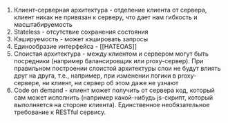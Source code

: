 1. Клиент-серверная архитектура - отделение клиента от сервера, клиент никак не привязан к серверу, что дает нам гибкость и масштабируемость
2. Stateless - отсутствие сохранения состояния
3. Кэшируемость - может кэшировать запросы
4. Единообразие интерфейса - [[HATEOAS]]
5. Слоистая архитектура - между клиентом и сервером могут быть посредники (например балансировщик или proxy-сервер). При правильном построении слоистой архитектуры слои не будут влиять друг на друга, т.е., например, при изменении логики в proxy-сервере, ни клиент, ни сервер об этом даже не узнают
6. Code on demand - клиент может получить от сервера код, который сам может исполнить (например какой-нибудь js-скрипт, который выполняется на стороне клиента). Единственное необязательное требование к RESTful сервису.